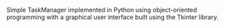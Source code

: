 Simple TaskManager implemented in Python using object-oriented programming with a graphical user interface built using the Tkinter library.
